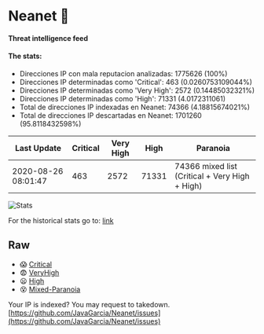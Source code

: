# Neanet :hocho:
#### Threat intelligence feed
#### The stats:

- Direcciones IP con mala reputacion analizadas: 1775626 (100%)
- Direcciones IP determinadas como 'Critical':  463 (0.0260753109044%)
- Direcciones IP determinadas como 'Very High':  2572 (0.14485032321%)
- Direcciones IP determinadas como 'High':  71331 (4.0172311061)
- Total de direcciones IP indexadas en Neanet:  74366 (4.18815674021%)
- Total de direcciones IP descartadas en Neanet:  1701260 (95.8118432598%)

| Last Update | Critical | Very High | High | Paranoia |
| --- | --- | --- | --- | --- |
| 2020-08-26 08:01:47 | 463 | 2572 | 71331 | 74366 mixed list (Critical + Very High + High)|

![Stats](https://docs.google.com/spreadsheets/d/e/2PACX-1vSnaNMIXVabIpDJjufMlzH7poXnshF3mgd8Is1g9ytUEzVsP5my4Trn8f-xkoLLQ38xpL3HtmUexLo6/pubchart?oid=501124687&format=image)

For the historical stats go to: [link](/stats.csv)
## Raw
- :scream: [Critical](https://raw.githubusercontent.com/JavaGarcia/Neanet/master/blacklists/neanet_critical.txt)
- :fearful: [VeryHigh](https://raw.githubusercontent.com/JavaGarcia/Neanet/master/blacklists/neanet_veryHigh.txtt)
- :frowning: [High](https://raw.githubusercontent.com/JavaGarcia/Neanet/master/blacklists/neanet_high.txt)
- :dizzy_face: [Mixed-Paranoia](https://raw.githubusercontent.com/JavaGarcia/Neanet/master/blacklists/neanet_all.txt)


Your IP is indexed? You may request to takedown. [https://github.com/JavaGarcia/Neanet/issues](https://github.com/JavaGarcia/Neanet/issues)







































































































































































































































































































































































































































































